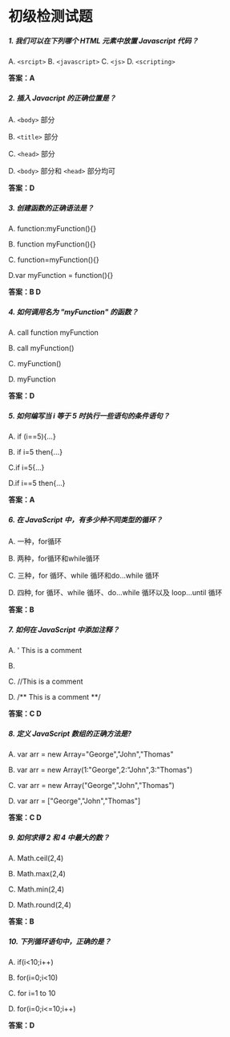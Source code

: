 # 初级检测试题

##### 1. 我们可以在下列哪个 HTML 元素中放置 Javascript 代码？

A. `<srcipt>`
B.  `<javascript>`
C.  `<js>`
D.  `<scripting>`

**答案：A**

##### 2. 插入 Javacript 的正确位置是？

A. `<body>` 部分

B. `<title>` 部分

C. `<head>` 部分

D. `<body>` 部分和 `<head>` 部分均可

**答案：D**

##### 3. 创建函数的正确语法是？

A. function:myFunction(){}

B. function myFunction(){}

C. function=myFunction(){}

D.var myFunction = function(){}

**答案：B D**

##### 4. 如何调用名为 "myFunction" 的函数？

A. call function myFunction

B. call myFunction()

C. myFunction()

D. myFunction

**答案：D**

##### 5. 如何编写当 i 等于 5 时执行一些语句的条件语句？

A. if (i==5){...}

B. if i=5 then{...}

C.if i=5{...}

D.if i==5 then{...}

**答案：A**

##### 6. 在 JavaScript 中，有多少种不同类型的循环？

A. 一种，for循环

B. 两种，for循环和while循环

C. 三种，for 循环、while 循环和do...while 循环

D. 四种,  for 循环、while 循环、do...while 循环以及 loop...until 循环

**答案：B**

##### 7. 如何在 JavaScript 中添加注释？

A. ' This is a comment

B. <!--This is a comment-->

C. //This is a comment

D. /** This is a comment **/

**答案：C D**

##### 8. 定义 JavaScript 数组的正确方法是?

A. var arr = new Array="George","John","Thomas"

B. var arr = new Array(1:"George",2:"John",3:"Thomas")

C. var arr = new Array("George","John","Thomas")

D. var arr = ["George","John","Thomas"]

**答案：C D**

##### 9. 如何求得 2 和 4 中最大的数？

A. Math.ceil(2,4)

B. Math.max(2,4)

C. Math.min(2,4)

D. Math.round(2,4)

**答案：B**

##### 10. 下列循环语句中，正确的是？

A. if(i<10;i++) 

B. for(i=0;i<10)

C. for i=1 to 10

D. for(i=0;i<=10;i++)

**答案：D**

